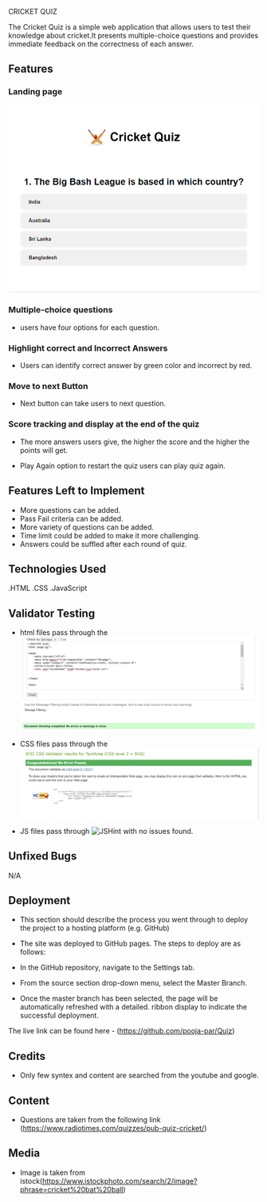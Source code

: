 CRICKET QUIZ

The Cricket Quiz is a simple web application that allows users to test their knowledge about cricket.It presents multiple-choice questions and provides immediate feedback on the correctness of each answer.

## Features

### Landing page

![Landing page](https://github.com/pooja-par/Quiz/blob/main/assets/images/landingpage.png)

### Multiple-choice questions

- users have four options for each question.

### Highlight correct and Incorrect Answers

- Users can identify correct answer by green color and incorrect by red.

### Move to next Button

- Next button can take users to next question.

### Score tracking and display at the end of the quiz

- The more answers users give, the higher the score and the higher the points will get.

- Play Again option to restart the quiz
  users can play quiz again.

## Features Left to Implement

- More questions can be added.
- Pass Fail criteria can be added.
- More variety of questions can  be added.
- Time limit could be added to make it more challenging.
- Answers could be suffled after each round of quiz.

## Technologies Used

.HTML
.CSS
.JavaScript

## Validator Testing

- html files pass through the ![W3C validator](https://github.com/pooja-par/Quiz/blob/main/assets/images/html.png)

- CSS files pass through the ![Jigsaw validator](https://github.com/pooja-par/Quiz/blob/main/assets/images/css.png)
  
- JS files pass through ![JSHint](https://jshint.com/) with no issues found.
  
## Unfixed Bugs

N/A

## Deployment

- This section should describe the process you went through to deploy the project to a hosting platform
  (e.g. GitHub)

- The site was deployed to GitHub pages. The steps to deploy are as follows:
- In the GitHub repository, navigate to the Settings tab.
- From the source section drop-down menu, select the Master Branch.
- Once the master branch has been selected, the page will be automatically refreshed with a detailed.      ribbon display to indicate the successful deployment.

The live link can be found here - (<https://github.com/pooja-par/Quiz>)

## Credits

- Only few syntex and content are searched from the youtube and google.

## Content

- Questions are taken from the following link (<https://www.radiotimes.com/quizzes/pub-quiz-cricket/>)

## Media

- Image is taken from istock(<https://www.istockphoto.com/search/2/image?phrase=cricket%20bat%20ball>)